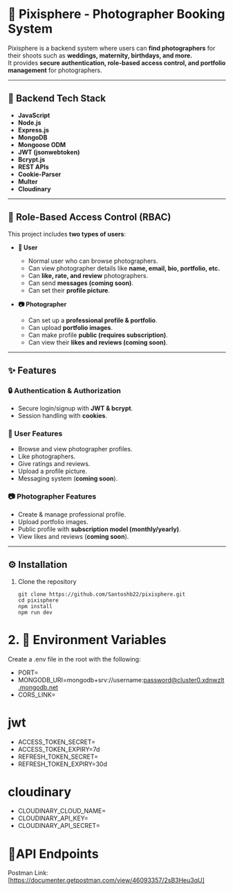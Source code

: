 # 📸 Pixisphere - Photographer Booking System  

Pixisphere is a backend system where users can **find photographers** for their shoots such as **weddings, maternity, birthdays, and more.**  
It provides **secure authentication, role-based access control, and portfolio management** for photographers.  

---

## 🚀 Backend Tech Stack
- **JavaScript**
- **Node.js**
- **Express.js**
- **MongoDB**
- **Mongoose ODM**
- **JWT (jsonwebtoken)**
- **Bcrypt.js**
- **REST APIs**
- **Cookie-Parser**
- **Multer**
- **Cloudinary**

---

## 🔑 Role-Based Access Control (RBAC)

This project includes **two types of users**:

- **👤 User**  
  - Normal user who can browse photographers.  
  - Can view photographer details like **name, email, bio, portfolio, etc.**  
  - Can **like, rate, and review** photographers.  
  - Can send **messages (coming soon)**.  
  - Can set their **profile picture**.  

- **📷 Photographer**  
  - Can set up a **professional profile & portfolio**.  
  - Can upload **portfolio images**.  
  - Can make profile **public (requires subscription)**.  
  - Can view their **likes and reviews (coming soon)**.  

---

## ✨ Features

### 🔒 Authentication & Authorization
- Secure login/signup with **JWT & bcrypt**.
- Session handling with **cookies**.  

### 👤 User Features
- Browse and view photographer profiles.
- Like photographers.
- Give ratings and reviews.
- Upload a profile picture.
- Messaging system (**coming soon**).  

### 📷 Photographer Features
- Create & manage professional profile.  
- Upload portfolio images.  
- Public profile with **subscription model (monthly/yearly)**.  
- View likes and reviews (**coming soon**).  

---

## ⚙️ Installation

1. Clone the repository
   ```
   git clone https://github.com/Santoshb22/pixisphere.git
   cd pixisphere
   npm install
   npm run dev
   
# 2. 🔧 Environment Variables
Create a .env file in the root with the following:
 - PORT=
 - MONGODB_URI=mongodb+srv://username:password@cluster0.xdnwzlt.mongodb.net
 - CORS_LINK=

# jwt
 - ACCESS_TOKEN_SECRET=
 - ACCESS_TOKEN_EXPIRY=7d
 - REFRESH_TOKEN_SECRET=
 - REFRESH_TOKEN_EXPIRY=30d

# cloudinary
 - CLOUDINARY_CLOUD_NAME=
 - CLOUDINARY_API_KEY=
 - CLOUDINARY_API_SECRET=

# 📡API Endpoints
 Postman Link: [https://documenter.getpostman.com/view/46093357/2sB3Heu3qU]
